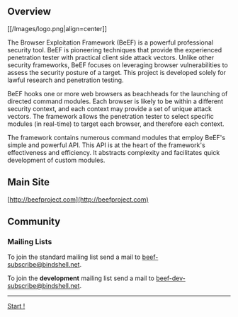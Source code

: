 ## Overview

[[/Images/logo.png|align=center]]

The Browser Exploitation Framework (BeEF) is a powerful professional security tool. BeEF is pioneering techniques that provide the experienced penetration tester with practical client side attack vectors. Unlike other security frameworks, BeEF focuses on leveraging browser vulnerabilities to assess the security posture of a target. This project is developed solely for lawful research and penetration testing.

BeEF hooks one or more web browsers as beachheads for the launching of directed command modules. Each browser is likely to be within a different security context, and each context may provide a set of unique attack vectors. The framework allows the penetration tester to select specific modules (in real-time) to target each browser, and therefore each context.

The framework contains numerous command modules that employ BeEF's simple and powerful API. This API is at the heart of the framework's effectiveness and efficiency. It abstracts complexity and facilitates quick development of custom modules.


## Main Site 

[http://beefproject.com](http://beefproject.com) 

## Community 
### Mailing Lists ###

To join the standard mailing list send a mail to beef-subscribe@bindshell.net.

To join the **development** mailing list send a mail to beef-dev-subscribe@bindshell.net.



***
[Start !](wiki/Introducing-BeEF)

